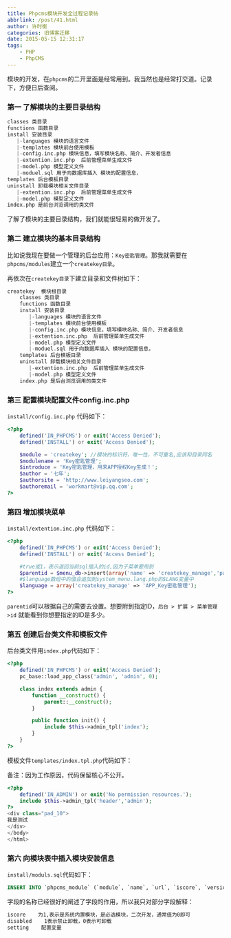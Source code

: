 ```yaml
---
title: Phpcms模块开发全过程记录帖
abbrlink: /post/41.html
author: 许时衡
categories: 旧博客迁移
date: 2015-05-15 12:31:17
tags:
    - PHP
    - PhpCMS
---
```


模块的开发，在`phpcms`的二开里面是经常用到。我当然也是经常打交道。记录下，方便日后查阅。

### 第一 了解模块的主要目录结构

``` PHP
classes 类目录
functions 函数目录
install 安装目录
   |-languages 模块的语言文件   
   |-templates 模块前台使用模板   
   |-config.inc.php 模块信息，填写模块名称、简介、开发者信息  
   |-extention.inc.php  后前管理菜单生成文件  
   |-model.php 模型定义文件   
   |-moduel.sql 用于向数据库插入 模块的配置信息，
templates 后台模板目录
uninstall 卸载模块相关文件目录
   |-extention.inc.php  后前管理菜单生成文件   
   |-model.php 模型定义文件
index.php 是前台浏览调用的类文件
```

了解了模块的主要目录结构，我们就能很轻易的做开发了。

### 第二 建立模块的基本目录结构

比如说我现在要做一个管理的后台应用：`Key密匙管理`。那我就需要在`phpcms/modules`建立一个`createkey目录`。

再依次在`createkey目录`下建立目录和文件树如下：

``` PHP
createkey  模块根目录
    classes 类目录
    functions 函数目录
    install 安装目录
       |-languages 模块的语言文件   
       |-templates 模块前台使用模板   
       |-config.inc.php 模块信息，填写模块名称、简介、开发者信息  
       |-extention.inc.php  后前管理菜单生成文件  
       |-model.php 模型定义文件   
       |-moduel.sql 用于向数据库插入 模块的配置信息，
    templates 后台模板目录
    uninstall 卸载模块相关文件目录
       |-extention.inc.php  后前管理菜单生成文件   
       |-model.php 模型定义文件
    index.php 是后台浏览调用的类文件
```

### 第三 配置模块配置文件config.inc.php

`install/config.inc.php` 代码如下：

``` PHP
<?php
    defined('IN_PHPCMS') or exit('Access Denied');
    defined('INSTALL') or exit('Access Denied');

    $module = 'createkey'; //模块的标识符，唯一性，不可重名,应该和目录同名
    $modulename = 'Key密匙管理'; 
    $introduce = 'Key密匙管理，用来APP授权Key生成！';
    $author = '七年';
    $authorsite = 'http://www.leiyangseo.com';
    $authoremail = 'workmart@vip.qq.com';
?>
```

### 第四 增加模块菜单

`install/extention.inc.php` 代码如下：

``` PHP
<?php
    defined('IN_PHPCMS') or exit('Access Denied');
    defined('INSTALL') or exit('Access Denied');

    #true或1，表示返回当前sql插入的id,因为子菜单要用到
    $parentid = $menu_db->insert(array('name' => 'createkey_manage','parentid' => '30','m' => 'createkey','c' => 'index','a' => 'init','data' => '','listorder' => 0,'display' => '1'),true);
    #$language数组中的值会追加到system_menu.lang.php的$LANG变量中
    $language = array('createkey_manage' => 'APP_Key密匙管理');
?>
```

`parentid`可以根据自己的需要去设置。想要附到指定ID，`后台 > 扩展 > 菜单管理 >id` 就能看到你想要指定的ID是多少。

### 第五 创建后台类文件和模板文件

后台类文件用`index.php`代码如下：

``` PHP
<?php
    defined('IN_PHPCMS') or exit('Access Denied');
    pc_base::load_app_class('admin', 'admin', 0);

    class index extends admin {
        function __construct() {
            parent::__construct();
        }

        public function init() {
            include $this->admin_tpl('index');
        }
    }
?>
```

模板文件`templates/index.tpl.php`代码如下：

备注：因为工作原因，代码保留核心不公开。

``` PHP
<?php
    defined('IN_ADMIN') or exit('No permission resources.');
    include $this->admin_tpl('header','admin');
?>
<div class="pad_10">
我是测试
</div>
</body>
</html>
```

### 第六 向模块表中插入模块安装信息

`install/moduls.sql`代码如下：

``` SQL
INSERT INTO `phpcms_module` (`module`, `name`, `url`, `iscore`, `version`, `description`, `setting`, `listorder`, `disabled`, `installdate`, `updatedate`) VALUES ('createkey', 'Key密匙管理', '', '0', '1.0', '', '', '0', '0', '2015-05-16', '2015-05-16');
```

字段的名称已经很好的阐述了字段的作用，所以我只对部分字段解释：

``` txt
iscore    为1,表示是系统内置模块，是必选模块，二次开发，通常值为0即可
disabled    1表示禁止卸载，0表示可卸载
setting    配置变量
```
